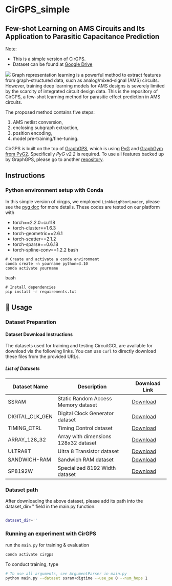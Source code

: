 # CirGPS_simple
## Few-shot Learning on AMS Circuits and Its Application to Parasitic Capacitance Prediction
Note: 
* This is a simple version of CirGPS.
* Dataset can be found at [Google Drive](https://drive.google.com/drive/folders/1sBQEXEFYQzav43KghIh1pybnusiJLotS?usp=drive_link)

![](imgs/fig-gps.png)
Graph representation learning is a powerful method to extract features from graph-structured data, such as analog/mixed-signal (AMS) circuits. However, training deep learning models for AMS designs is severely limited by the scarcity of integrated circuit design data. 
This is the repository of CirGPS, a few-shot learning method for parasitic effect prediction in AMS circuits.

The proposed method contains five steps: 
1. AMS netlist conversion, 
2. enclosing subgraph extraction, 
3. position encoding, 
4. model pre-training/fine-tuning. 

CirGPS is built on the top of [GraphGPS](https://github.com/rampasek/GraphGPS.git), which is
using [PyG](https://www.pyg.org/) and [GraphGym from PyG2](https://pytorch-geometric.readthedocs.io/en/2.0.0/notes/graphgym.html).
Specifically *PyG v2.2* is required.
To use all features backed up by GraphGPS, please go to another [repository](https://github.com/ShenShan123/CirGPS.git).

## Instructions

### Python environment setup with Conda
In this simple version of cirgps, we employed `LinkNeighborLoader`, please see the [pyg doc](https://pytorch-geometric.readthedocs.io/en/2.5.1/modules/loader.html#torch_geometric.loader.LinkNeighborLoader) for more details.
These codes are tested on our platform with 
- torch==2.2.0+cu118
- torch-cluster==1.6.3
- torch-geometric==2.6.1
- torch-scatter==2.1.2
- torch-sparse==0.6.18
- torch-spline-conv==1.2.2
bash
```
# Create and activate a conda environment
conda create -n yourname python=3.10
conda activate yourname
```
bash
```
# Install dependencies
pip install -r requirements.txt
```

## 🚀 Usage

### Dataset Preparation

#### Dataset Download Instructions

The datasets used for training and testing CircuitGCL are available for download via the following links. You can use `curl` to directly download these files from the provided URLs.

##### List of Datasets

| Dataset Name    | Description                          | Download Link                                                                              |
| --------------- | ------------------------------------ | ------------------------------------------------------------------------------------------ |
| SSRAM           | Static Random Access Memory dataset  | [Download](https://circuitgcl-sram.s3.ap-southeast-2.amazonaws.com/raw/ssram.pt)           |
| DIGITAL_CLK_GEN | Digital Clock Generator dataset      | [Download](https://circuitgcl-sram.s3.ap-southeast-2.amazonaws.com/raw/digtime.pt)         |
| TIMING_CTRL     | Timing Control dataset               | [Download](https://circuitgcl-sram.s3.ap-southeast-2.amazonaws.com/raw/timing_ctrl.pt)     |
| ARRAY_128_32    | Array with dimensions 128x32 dataset | [Download](https://circuitgcl-sram.s3.ap-southeast-2.amazonaws.com/raw/array_128_32_8t.pt) |
| ULTRA8T         | Ultra 8 Transistor dataset           | [Download](https://circuitgcl-sram.s3.ap-southeast-2.amazonaws.com/raw/ultra8t.pt)         |
| SANDWICH-RAM    | Sandwich RAM dataset                 | [Download](https://circuitgcl-sram.s3.ap-southeast-2.amazonaws.com/raw/sandwich.pt)        |
| SP8192W         | Specialized 8192 Width dataset       | [Download](https://circuitgcl-sram.s3.ap-southeast-2.amazonaws.com/raw/sp8192w.pt)         |

### Dataset path
After downloading the above dataset, please add its path into the dataset_dir='' field in the main.py function.
```bash

dataset_dir=''
```


### Running an experiment with CirGPS
run the `main.py` for training & evaluation

```bash
conda activate cirgps
```
To conduct training, type
```bash
# To use all arguments, see ArgumentParser in main.py
python main.py --dataset ssram+digtime --use_pe 0 --num_hops 1
```
